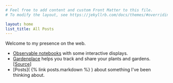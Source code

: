 ```yaml
---
# Feel free to add content and custom Front Matter to this file.
# To modify the layout, see https://jekyllrb.com/docs/themes/#overriding-theme-defaults

layout: home
list_title: All Posts
---
```

Welcome to my presence on the web.

- [Observable notebooks](https://observablehq.com/@khuston) with some interactive displays.
- [Gardenplace](https://www.showandtell.page/gardenplace/) helps you track and share your plants and gardens. \[[Source](https://github.com/khuston/gardenplace)\]
- [Posts]( {% link posts.markdown %} ) about something I've been thinking about.
